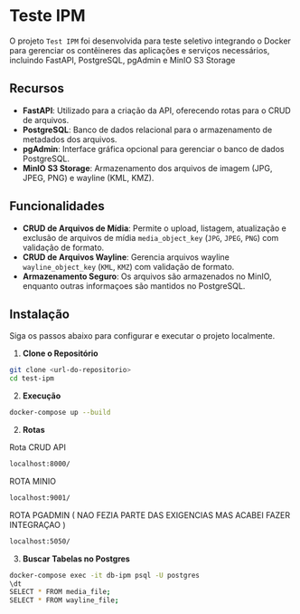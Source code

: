 # Teste IPM

O projeto `Test IPM` foi desenvolvida para teste seletivo integrando o Docker para gerenciar os contêineres das aplicações e serviços necessários, incluindo FastAPI, PostgreSQL, pgAdmin e MinIO S3 Storage

## Recursos

- **FastAPI**: Utilizado para a criação da API, oferecendo rotas para o CRUD de arquivos.
- **PostgreSQL**: Banco de dados relacional para o armazenamento de metadados dos arquivos.
- **pgAdmin**: Interface gráfica opcional para gerenciar o banco de dados PostgreSQL.
- **MinIO S3 Storage**: Armazenamento dos arquivos de imagem (JPG, JPEG, PNG) e wayline (KML, KMZ).

## Funcionalidades

- **CRUD de Arquivos de Mídia**: Permite o upload, listagem, atualização e exclusão de arquivos de mídia `media_object_key` (`JPG`, `JPEG`, `PNG`) com validação de formato.
- **CRUD de Arquivos Wayline**: Gerencia arquivos wayline `wayline_object_key` (`KML`, `KMZ`) com validação de formato.
- **Armazenamento Seguro**: Os arquivos são armazenados no MinIO, enquanto outras informaçoes são mantidos no PostgreSQL.

## Instalação

Siga os passos abaixo para configurar e executar o projeto localmente.

1. **Clone o Repositório**

```bash
git clone <url-do-repositorio>
cd test-ipm
```

2. **Execução**

```bash
docker-compose up --build

```

2. **Rotas**

Rota CRUD API

```bash
localhost:8000/
```

ROTA MINIO

```bash
localhost:9001/
```

ROTA PGADMIN ( NAO FEZIA PARTE DAS EXIGENCIAS MAS ACABEI FAZER INTEGRAÇAO )

```bash
localhost:5050/
```

3. **Buscar Tabelas no Postgres**

```bash
docker-compose exec -it db-ipm psql -U postgres
\dt
SELECT * FROM media_file;
SELECT * FROM wayline_file;

```
